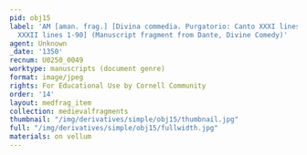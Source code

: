 ```yaml
---
pid: obj15
label: 'AM [aman. frag.] [Divina commedia. Purgatorio: Canto XXXI lines 45-145; Canto
  XXXII lines 1-90] (Manuscript fragment from Dante, Divine Comedy)'
agent: Unknown
_date: '1350'
recnum: U0250_0049
worktype: manuscripts (document genre)
format: image/jpeg
rights: For Educational Use by Cornell Community
order: '14'
layout: medfrag_item
collection: medievalfragments
thumbnail: "/img/derivatives/simple/obj15/thumbnail.jpg"
full: "/img/derivatives/simple/obj15/fullwidth.jpg"
materials: on vellum
---
```

